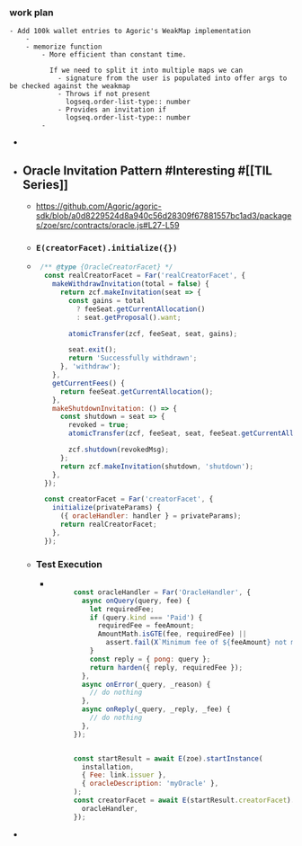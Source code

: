 ### work plan
	- Add 100k wallet entries to Agoric's WeakMap implementation
		-
		- memorize function
			- More efficient than constant time.
			  
			  If we need to split it into multiple maps we can
				- signature from the user is populated into offer args to be checked against the weakmap
				- Throws if not present 
				  logseq.order-list-type:: number
				- Provides an invitation if
				  logseq.order-list-type:: number
			-
-
- ## Oracle Invitation Pattern #Interesting #[[TIL Series]]
	- https://github.com/Agoric/agoric-sdk/blob/a0d8229524d8a940c56d28309f67881557bc1ad3/packages/zoe/src/contracts/oracle.js#L27-L59
	- ### `E(creatorFacet).initialize({})`
	- ```javascript
	   /** @type {OracleCreatorFacet} */
	    const realCreatorFacet = Far('realCreatorFacet', {
	      makeWithdrawInvitation(total = false) {
	        return zcf.makeInvitation(seat => {
	          const gains = total
	            ? feeSeat.getCurrentAllocation()
	            : seat.getProposal().want;
	  
	          atomicTransfer(zcf, feeSeat, seat, gains);
	  
	          seat.exit();
	          return 'Successfully withdrawn';
	        }, 'withdraw');
	      },
	      getCurrentFees() {
	        return feeSeat.getCurrentAllocation();
	      },
	      makeShutdownInvitation: () => {
	        const shutdown = seat => {
	          revoked = true;
	          atomicTransfer(zcf, feeSeat, seat, feeSeat.getCurrentAllocation());
	  
	          zcf.shutdown(revokedMsg);
	        };
	        return zcf.makeInvitation(shutdown, 'shutdown');
	      },
	    });
	  
	    const creatorFacet = Far('creatorFacet', {
	      initialize(privateParams) {
	        ({ oracleHandler: handler } = privateParams);
	        return realCreatorFacet;
	      },
	    });
	  ```
	- ### Test Execution
		- ```javascript
		  
		        const oracleHandler = Far('OracleHandler', {
		          async onQuery(query, fee) {
		            let requiredFee;
		            if (query.kind === 'Paid') {
		              requiredFee = feeAmount;
		              AmountMath.isGTE(fee, requiredFee) ||
		                assert.fail(X`Minimum fee of ${feeAmount} not met; have ${fee}`);
		            }
		            const reply = { pong: query };
		            return harden({ reply, requiredFee });
		          },
		          async onError(_query, _reason) {
		            // do nothing
		          },
		          async onReply(_query, _reply, _fee) {
		            // do nothing
		          },
		        });
		  
		  
		        const startResult = await E(zoe).startInstance(
		          installation,
		          { Fee: link.issuer },
		          { oracleDescription: 'myOracle' },
		        );
		        const creatorFacet = await E(startResult.creatorFacet).initialize({
		          oracleHandler,
		        });
		  
		  ```
-